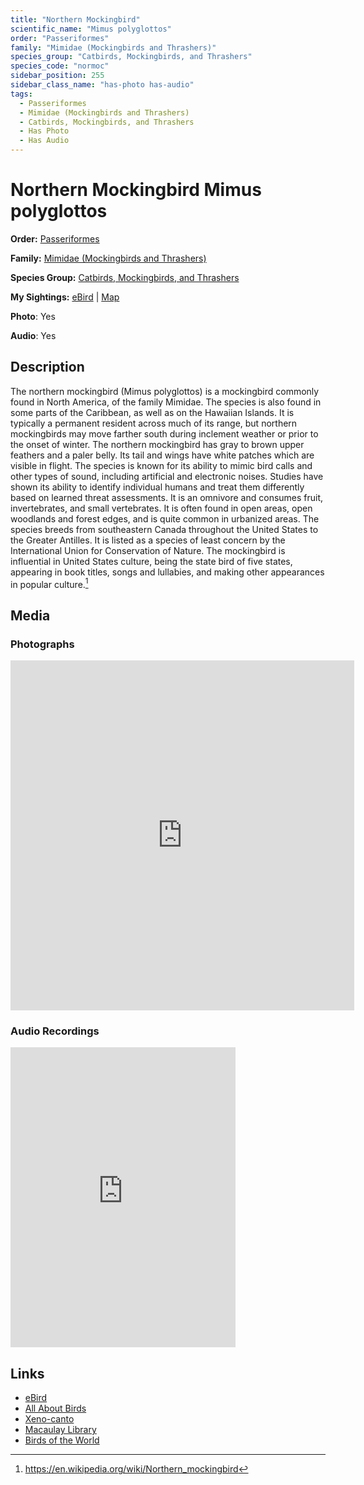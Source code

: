 ```yaml
---
title: "Northern Mockingbird"
scientific_name: "Mimus polyglottos"
order: "Passeriformes"
family: "Mimidae (Mockingbirds and Thrashers)"
species_group: "Catbirds, Mockingbirds, and Thrashers"
species_code: "normoc"
sidebar_position: 255
sidebar_class_name: "has-photo has-audio"
tags: 
  - Passeriformes
  - Mimidae (Mockingbirds and Thrashers)
  - Catbirds, Mockingbirds, and Thrashers
  - Has Photo
  - Has Audio
---
```


# Northern Mockingbird <span className='sci_name'>Mimus polyglottos</span>

**Order:** [Passeriformes](/tags/passeriformes)

**Family:** [Mimidae (Mockingbirds and Thrashers)](/tags/mimidae-mockingbirds-and-thrashers)

**Species Group:** [Catbirds, Mockingbirds, and Thrashers](/tags/catbirds-mockingbirds-and-thrashers)

**My Sightings:** [eBird](https://ebird.org/lifelist?r=world&time=life&spp=normoc) | [Map](/map?species_code=normoc)

**Photo**: Yes 

**Audio**: Yes

## Description
The northern mockingbird (Mimus polyglottos) is a mockingbird commonly found in North America, of the family Mimidae. The species is also found in some parts of the Caribbean, as well as on the Hawaiian Islands. It is typically a permanent resident across much of its range, but northern mockingbirds may move farther south during inclement weather or prior to the onset of winter. The northern mockingbird has gray to brown upper feathers and a paler belly. Its tail and wings have white patches which are visible in flight.
The species is known for its ability to mimic bird calls and other types of sound, including artificial and electronic noises. Studies have shown its ability to identify individual humans and treat them differently based on learned threat assessments. It is an omnivore and consumes fruit, invertebrates, and small vertebrates. It is often found in open areas, open woodlands and forest edges, and is quite common in urbanized areas. The species breeds from southeastern Canada throughout the United States to the Greater Antilles. It is listed as a species of least concern by the International Union for Conservation of Nature.
The mockingbird is influential in United States culture, being the state bird of five states, appearing in book titles, songs and lullabies, and making other appearances in popular culture.[^1]

[^1]: https://en.wikipedia.org/wiki/Northern_mockingbird

## Media
### Photographs
<iframe src="https://macaulaylibrary.org/asset/626996435/embed" width="550" height="560" frameborder="0" allowfullscreen></iframe>

### Audio Recordings
<iframe src="https://macaulaylibrary.org/asset/626583307/embed" width="360" height="480" frameborder="0" allowfullscreen></iframe>

## Links
* [eBird](https://ebird.org/species/normoc) 
* [All About Birds](https://www.allaboutbirds.org/guide/normoc) 
* [Xeno-canto](https://www.xeno-canto.org/species/mimus-polyglottos) 
* [Macaulay Library](https://search.macaulaylibrary.org/catalog?taxonCode=normoc&sort=rating_rank_desc)
* [Birds of the World](https://birdsoftheworld.org/bow/species/normoc)
